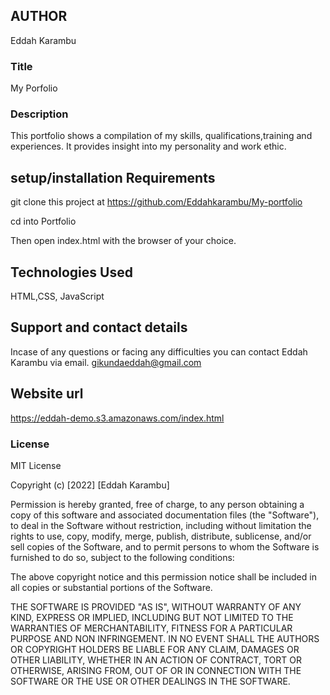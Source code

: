 ## AUTHOR
Eddah Karambu

### Title
My Porfolio

### Description
This portfolio shows a compilation of my skills, qualifications,training and experiences.
It provides insight into my personality and work ethic.



## setup/installation Requirements
git clone this project at https://github.com/Eddahkarambu/My-portfolio


cd into Portfolio


Then open index.html with the browser of your choice.



## Technologies Used
HTML,CSS, JavaScript

## Support and contact details
Incase of any questions or facing any difficulties you can contact Eddah Karambu via email.
gikundaeddah@gmail.com

## Website url
https://eddah-demo.s3.amazonaws.com/index.html



### License
MIT License

Copyright (c) [2022] [Eddah Karambu]

Permission is hereby granted, free of charge, to any person obtaining a copy
of this software and associated documentation files (the "Software"), to deal
in the Software without restriction, including without limitation the rights
to use, copy, modify, merge, publish, distribute, sublicense, and/or sell
copies of the Software, and to permit persons to whom the Software is
furnished to do so, subject to the following conditions:

The above copyright notice and this permission notice shall be included in all
copies or substantial portions of the Software.

THE SOFTWARE IS PROVIDED "AS IS", WITHOUT WARRANTY OF ANY KIND, EXPRESS OR
IMPLIED, INCLUDING BUT NOT LIMITED TO THE WARRANTIES OF MERCHANTABILITY,
FITNESS FOR A PARTICULAR PURPOSE AND NON INFRINGEMENT. IN NO EVENT SHALL THE
AUTHORS OR COPYRIGHT HOLDERS BE LIABLE FOR ANY CLAIM, DAMAGES OR OTHER
LIABILITY, WHETHER IN AN ACTION OF CONTRACT, TORT OR OTHERWISE, ARISING FROM,
OUT OF OR IN CONNECTION WITH THE SOFTWARE OR THE USE OR OTHER DEALINGS IN THE
SOFTWARE.